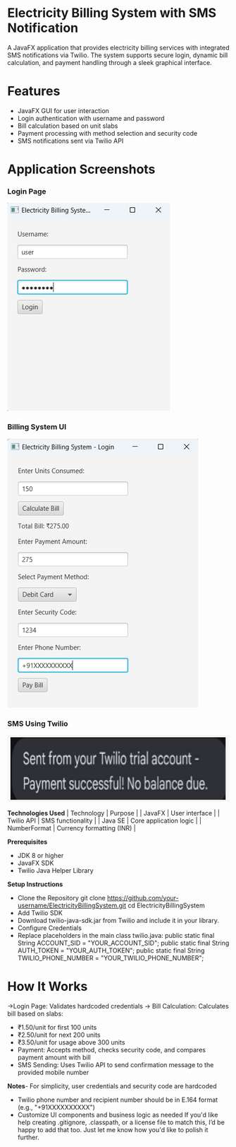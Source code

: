 # **Electricity Billing System with SMS Notification**

 A JavaFX application that provides electricity billing services with integrated SMS notifications via Twilio. The system supports secure login, dynamic bill calculation, and payment handling through a sleek graphical interface.

# **Features**
- JavaFX GUI for user interaction
- Login authentication with username and password
- Bill calculation based on unit slabs
- Payment processing with method selection and security code
- SMS notifications sent via Twilio API

# **Application Screenshots**

### Login Page

![Login Page](./images/loginpage.png)

### Billing System UI

![Billing System](./images/BillingSystem.png)

### SMS Using Twilio

![SMS Using Twilio](./images/SMS%20using%20Twilio.png)


**Technologies Used**
| Technology | Purpose | 
| JavaFX | User interface | 
| Twilio API | SMS functionality | 
| Java SE | Core application logic | 
| NumberFormat | Currency formatting (INR) | 



**Prerequisites**
- JDK 8 or higher
- JavaFX SDK
- Twilio Java Helper Library

**Setup Instructions**
- Clone the Repository
git clone https://github.com/your-username/ElectricityBillingSystem.git
cd ElectricityBillingSystem
- Add Twilio SDK
- Download twilio-java-sdk.jar from Twilio and include it in your library.
- Configure Credentials
- Replace placeholders in the main class twilio.java:
public static final String ACCOUNT_SID = "YOUR_ACCOUNT_SID";
public static final String AUTH_TOKEN = "YOUR_AUTH_TOKEN";
public static final String TWILIO_PHONE_NUMBER = "YOUR_TWILIO_PHONE_NUMBER";


# **How It Works**
->Login Page: Validates hardcoded credentials
-> Bill Calculation: Calculates bill based on slabs:

- ₹1.50/unit for first 100 units
- ₹2.50/unit for next 200 units
- ₹3.50/unit for usage above 300 units
- Payment: Accepts method, checks security code, and compares payment amount with bill
- SMS Sending: Uses Twilio API to send confirmation message to the provided mobile number



**Notes**- For simplicity, user credentials and security code are hardcoded
- Twilio phone number and recipient number should be in E.164 format (e.g., "+91XXXXXXXXXX")
- Customize UI components and business logic as needed
If you'd like help creating .gitignore, .classpath, or a license file to match this, I’d be happy to add that too. Just let me know how you'd like to polish it further.
